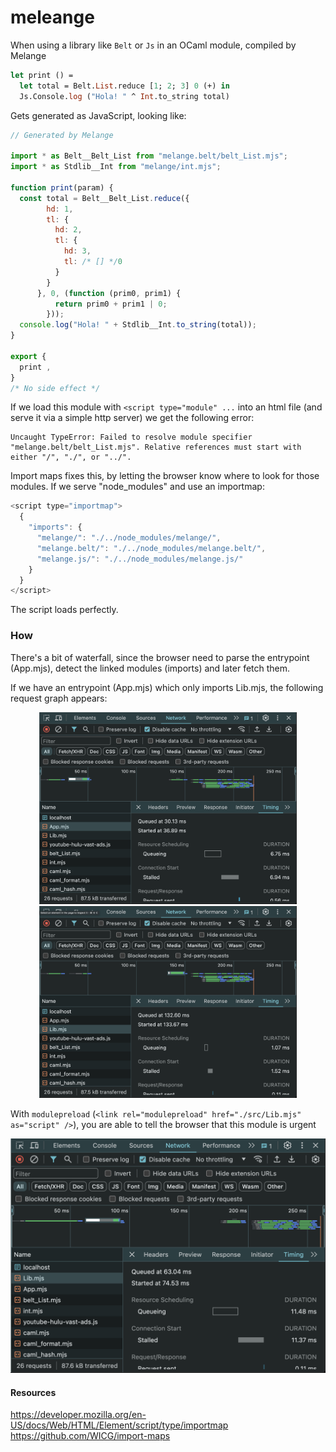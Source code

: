 # meleange

When using a library like `Belt` or `Js` in an OCaml module, compiled by Melange

```ocaml
let print () =
  let total = Belt.List.reduce [1; 2; 3] 0 (+) in
  Js.Console.log ("Hola! " ^ Int.to_string total)
```

Gets generated as JavaScript, looking like:
```js
// Generated by Melange

import * as Belt__Belt_List from "melange.belt/belt_List.mjs";
import * as Stdlib__Int from "melange/int.mjs";

function print(param) {
  const total = Belt__Belt_List.reduce({
        hd: 1,
        tl: {
          hd: 2,
          tl: {
            hd: 3,
            tl: /* [] */0
          }
        }
      }, 0, (function (prim0, prim1) {
          return prim0 + prim1 | 0;
        }));
  console.log("Hola! " + Stdlib__Int.to_string(total));
}

export {
  print ,
}
/* No side effect */
```

If we load this module with `<script type="module" ...` into an html file (and serve it via a simple http server) we get the following error:

```
Uncaught TypeError: Failed to resolve module specifier "melange.belt/belt_List.mjs". Relative references must start with either "/", "./", or "../".
```

Import maps fixes this, by letting the browser know where to look for those modules. If we serve "node_modules" and use an importmap:

```js
<script type="importmap">
  {
    "imports": {
      "melange/": "./../node_modules/melange/",
      "melange.belt/": "./../node_modules/melange.belt/",
      "melange.js/": "./../node_modules/melange.js/"
    }
  }
</script>
```

The script loads perfectly.

### How

There's a bit of waterfall, since the browser need to parse the entrypoint (App.mjs), detect the linked modules (imports) and later fetch them.

If we have an entrypoint (App.mjs) which only imports Lib.mjs, the following request graph appears:

<div align="center">
  <img src="./docs/load-app-mjs.png" width="412px"/>
  <img src="./docs/load-lib-mjs.png" width="412px"/>
</div>

With `modulepreload` (`<link rel="modulepreload" href="./src/Lib.mjs" as="script" />`), you are able to tell the browser that this module is urgent

![](./docs/preload-lib-mjs.png)

#### Resources

https://developer.mozilla.org/en-US/docs/Web/HTML/Element/script/type/importmap
https://github.com/WICG/import-maps
